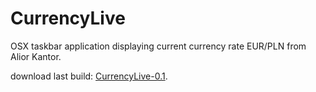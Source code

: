 CurrencyLive
============

OSX taskbar application displaying current currency rate EUR/PLN from Alior Kantor. 

download last build: [CurrencyLive-0.1](https://github.com/dlugs/CurrencyLive/blob/master/Builds/CurrencyLive-0.1.zip?raw=true).

